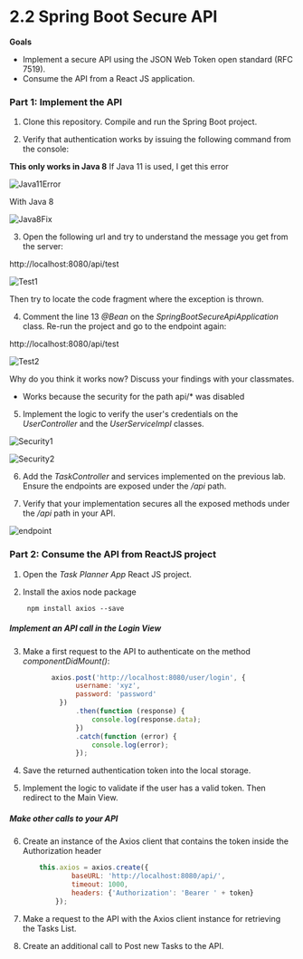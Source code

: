 # 2.2 Spring Boot Secure API

**Goals**

* Implement a secure API using the JSON Web Token open standard (RFC 7519). 
* Consume the API from a React JS application.

### Part 1: Implement the API

1. Clone this repository. Compile and run the Spring Boot project.
 
2. Verify that authentication works by issuing the following command from the console:

**This only works in Java 8**
If Java 11 is used, I get this error

![Java11Error](https://github.com/jualme/IETI-LAB8/blob/master/Images/Login%20post1.PNG)    

With Java 8

![Java8Fix](https://github.com/jualme/IETI-LAB8/blob/master/Images/Login%20Fix.PNG)  

3. Open the following url and try to understand the message you get from the server:

http://localhost:8080/api/test

![Test1](https://github.com/jualme/IETI-LAB8/blob/master/Images/test1.PNG)  

Then try to locate the code fragment where the exception is thrown.

4. Comment the line 13 *@Bean* on the *SpringBootSecureApiApplication* class. Re-run the project and go to the endpoint again:

http://localhost:8080/api/test

![Test2](https://github.com/jualme/IETI-LAB8/blob/master/Images/test2.PNG)  
                    
Why do you think it works now? Discuss your findings with your classmates.           

* Works because the security for the path api/* was disabled         

5. Implement the logic to verify the user's credentials on the *UserController* and the *UserServiceImpl* classes.

![Security1](https://github.com/jualme/IETI-LAB8/blob/master/Images/Logincheck1.PNG)  

![Security2](https://github.com/jualme/IETI-LAB8/blob/master/Images/Logincheck2.PNG)  

6. Add the *TaskController* and services implemented on the previous lab. Ensure the endpoints are exposed under the */api* path. 

7. Verify that your implementation secures all the exposed methods under the */api* path in your API.

![endpoint](https://github.com/jualme/IETI-LAB8/blob/master/Images/TestEndpoint.PNG)  
    
### Part 2: Consume the API from ReactJS project

1. Open the *Task Planner App* React JS project.

2. Install the axios node package

    ````
     npm install axios --save
    ````

##### Implement an API call in the Login View
    
3. Make a first request to the API to authenticate on the method *componentDidMount()*:

    ```` Javascript
           axios.post('http://localhost:8080/user/login', {
                 username: 'xyz',
                 password: 'password'
             })
                 .then(function (response) {
                     console.log(response.data);
                 })
                 .catch(function (error) {
                     console.log(error);
                 });
    ````
    
4. Save the returned authentication token into the local storage.

5. Implement the logic to validate if the user has a valid token. Then redirect to the Main View.

##### Make other calls to your API

6. Create an instance of the Axios client that contains the token inside the Authorization header

    ```` Javascript
        this.axios = axios.create({
                baseURL: 'http://localhost:8080/api/',
                timeout: 1000,
                headers: {'Authorization': 'Bearer ' + token}
            });
    ````
    
    
7. Make a request to the API with the Axios client instance for retrieving the Tasks List.

8. Create an additional call to Post new Tasks to the API.